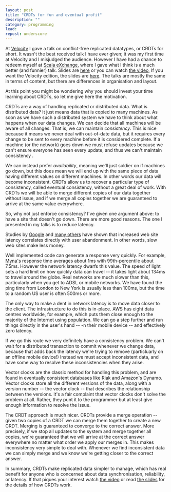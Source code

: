 ```yaml
---
layout: post
title: "CRDTs for fun and eventual profit"
description: ""
category: programming
lead:
repost: underscore
---
```


At [Velocity](http://velocityconf.com/velocityeu2013/public/schedule/detail/31058) I gave a talk on conflict-free replicated datatypes, or CRDTs for short. It wasn't the best received talk I have ever given; it was my first time at Velocity and I misjudged the audience. However I have had a chance to redeem myself at [Scala eXchange](http://skillsmatter.com/event/scala/scala-exchange-2013), where I gave what I think is a much better (and funnier) talk. Slides are [here](/assets/downloads/scala-exchange-2013-crdt.pdf) or you can watch [the video](http://skillsmatter.com/podcast/home/how-do-we-reconcile-eventually-consistent-data), If you want the Velocity edition, the slides are [here](velocity-2013-crdt.key). The talks are mostly the same in terms of content, but there are differences in organisation and layout.

At this point you might be wondering why you should invest your time learning about CRDTs, so let me give here the motivation.

CRDTs are a way of handling replicated or distributed data. What is distributed data? It just means data that is copied to many machines. As soon as we have such a distributed system we have to think about what happens when our data changes. We can decide that all machines will be aware of all changes.  That is, we can maintain *consistency*. This is nice because it means we never deal with out-of-date data, but it requires every change to be sent to every machine before it is considered complete. If a machine (or the network) goes down we must refuse updates because we can't ensure everyone has seen every update, and thus we can't maintain consistency .

We can instead prefer *availability*, meaning we'll just soldier on if machines go down, but this does mean we will end up with the same piece of data having different values on different machines. In other words our data will become inconsistent. CRDTs allow us to recover a particular type of consistency, called eventual consistency, without a great deal of work. With CRDTs we will be able to merge different copies of our data together without issue, and if we merge all copies together we are guaranteed to arrive at the same value everywhere.

So, why not just enforce consistency? I've given one argument above: to have a site that doesn't go down. There are more good reasons. The one I presented in my talks is to reduce latency.

Studies by [Google](http://static.googleusercontent.com/media/research.google.com/en//pubs/archive/34439.pdf) and [many others](http://highscalability.com/latency-everywhere-and-it-costs-you-sales-how-crush-it) have shown that increased web site latency correlates directly with user abandonment. In other words, slow web sites make less money.

Well implemented code can generate a response very quickly. For example, [Myna's](http://mynaweb.com/) response time averages about 1ms with 99th-percentile about 7.5ms. However the network latency dwarfs this value. The speed of light sets a hard limit on how quickly data can travel -- it takes light about 134ms to travel around the globe. Real networks are much slower than this, particularly when you get to ADSL or mobile networks. We have found the ping time from London to New York is usually less than 100ms, but the time to a random US user is often 500ms or more.

The only way to make a dent in network latency is to move data closer to the client. The infrastructure to do this is in-place. AWS has eight data centres worldwide, for example, which puts them close enough to the majority of the Internet using population. We can go a step further and run things directly in the user's hand -- -n their mobile device -- and effectively zero latency.

If we go this route we very definitely have a consistency problem. We can't wait for a distributed transaction to commit whenever we change data, because that adds back the latency we're trying to remove (particluarly on an offline mobile device!) Instead we must accept inconsistent data, and have some way to resolve these inconsistencies when they arise.

Vector clocks are the classic method for handling this problem, and are found in eventually consistent databases like Riak and Amazon's Dynamo. Vector clocks store all the different versions of the data, along with a version number -- the vector clock -- that describes the relationship between the versions. It's a fair complaint that vector clocks don't solve the problem at all. Rather, they punt it to the programmer but at least give enough information to resolve the issue.

The CRDT approach is much nicer. CRDTs provide a merge operation -- given two copies of a CRDT we can merge them together to create a new CRDT. Merging is guaranteed to converge to the correct answer. More precisely, if we stop all updates to the system and merge together all copies, we're guaranteed that we will arrive at the correct answer everywhere no matter what order we apply our merges in. This makes inconsistency very simple to deal with. Whenever we find inconsistent data we can simply merge and we know we're getting closer to the correct answer.

In summary, CRDTs make replicated data simpler to manage, which has real benefit for anyone who is concerned about data synchronisation, reliability, or latency. If that piques your interest watch [the video](http://skillsmatter.com/podcast/home/how-do-we-reconcile-eventually-consistent-data) or read [the slides](/assets/downloads/scala-exchange-2013-crdt.pdf) for the details of how CRDTs work.
